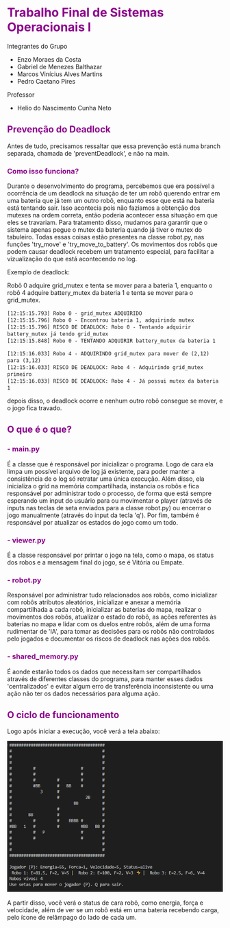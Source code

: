 # <span style="color: #8B008B">Trabalho Final de Sistemas Operacionais I</span>
Integrantes do Grupo

 * Enzo Moraes da Costa 
 * Gabriel de Menezes Balthazar
 * Marcos Vinícius Alves Martins
 * Pedro Caetano Pires

Professor
 * Helio do Nascimento Cunha Neto

 ## <span style="color: #8B008B"></span>

  ## <span style="color: #8B008B">Prevenção do Deadlock</span>

Antes de tudo, precisamos ressaltar que essa prevenção está numa branch separada, chamada de 'preventDeadlock', e não na main.<br>
 ### <span style="color: #8B008B">Como isso funciona?</span>

Durante o desenvolvimento do programa, percebemos que era possível a ocorrência de um deadlock na situação de ter um robô querendo entrar em uma bateria que já tem um outro robô, enquanto esse que está na bateria está tentando sair.
Isso acontecia pois não faziamos a obtenção dos mutexes na ordem correta, então poderia acontecer essa situação em que eles se travariam.
Para tratamento disso, mudamos para garantir que o sistema apenas pegue o mutex da bateria quando já tiver o mutex do tabuleiro.
Todas essas coisas estão presentes na classe robot.py, nas funções 'try_move' e 'try_move_to_battery'. Os movimentos dos robôs que podem causar deadlock recebem um tratamento especial, para facilitar a vizualização do que está acontecendo no log.

Exemplo de deadlock: 

Robô 0 adquire grid_mutex e tenta se mover para a bateria 1, enquanto o robô 4 adquire battery_mutex da bateria 1 e tenta se mover para o grid_mutex. 

```
[12:15:15.793] Robo 0 - grid_mutex ADQUIRIDO
[12:15:15.796] Robo 0 - Encontrou bateria 1, adquirindo mutex
[12:15:15.796] RISCO DE DEADLOCK: Robo 0 - Tentando adquirir battery_mutex já tendo grid_mutex
[12:15:15.848] Robo 0 - TENTANDO ADQUIRIR battery_mutex da bateria 1
```

```
[12:15:16.033] Robo 4 - ADQUIRINDO grid_mutex para mover de (2,12) para (3,12)
[12:15:16.033] RISCO DE DEADLOCK: Robo 4 - Adquirindo grid_mutex primeiro
[12:15:16.033] RISCO DE DEADLOCK: Robo 4 - Já possui mutex da bateria 1
```

depois disso, o deadlock ocorre e nenhum outro robô consegue se mover, e o jogo fica travado.

## <span style="color: #8B008B">O que é o que?</span>

### <span style="color: #8B008B"> - main.py</span>

É a classe que é responsável por inicializar o programa. Logo de cara ela limpa um possível arquivo de log já existente, para poder manter a consistência de o log só retratar uma única execução. Além disso, ela inicializa o grid na memória compartilhada, instancia os robôs e fica responsável por administrar todo o processo, de forma que está sempre esperando um input do usuário para ou movimentar o player (através de inputs nas teclas de seta enviados para a classe robot.py) ou encerrar o jogo manualmente (através do input da tecla 'q'). Por fim, também é responsável por atualizar os estados do jogo como um todo.

### <span style="color: #8B008B"> - viewer.py</span>

É a classe responsável por printar o jogo na tela, como o mapa, os status dos robos e a mensagem final do jogo, se é Vitória ou Empate.

### <span style="color: #8B008B"> - robot.py</span>

Responsável por administrar tudo relacionados aos robôs, como inicializar com robôs atributos aleatórios, inicializar e anexar a memória compartilhada a cada robô, inicializar as baterias do mapa, realizar o movimentos dos robôs, atualizar o estado do robô, as ações referentes às baterias no mapa e lidar com os duelos entre robôs, além de uma forma rudimentar de 'IA', para tomar as decisões para os robôs não controlados pelo jogados e documentar os riscos de deadlock nas ações dos robôs. 

### <span style="color: #8B008B"> - shared_memory.py</span>

É aonde estarão todos os dados que necessitam ser compartilhados através de diferentes classes do programa, para manter esses dados 'centralizados' e evitar algum erro de transferência inconsistente ou uma ação não ter os dados necessários para alguma ação.

 ## <span style="color: #8B008B">O ciclo de funcionamento</span>

Logo após iniciar a execução, você verá a tela abaixo:

![alt text](image-1.png)

A partir disso, você verá o status de cara robô, como energia, força e velocidade, além de ver se um robô está em uma bateria recebendo carga, pelo ícone de relâmpago do lado de cada um. 